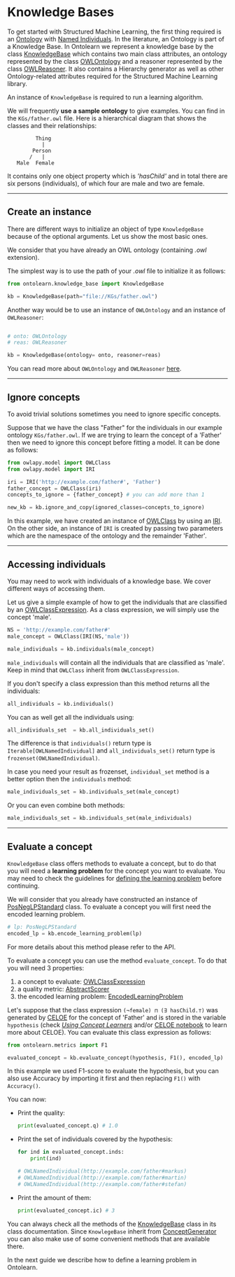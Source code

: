 # Knowledge Bases

To get started with Structured Machine Learning, the first thing
required is an [Ontology](https://www.w3.org/TR/owl2-overview/) with
[Named Individuals](https://www.w3.org/TR/owl-syntax/#Named_Individuals).
In the literature, an Ontology is part of a
Knowledge Base. In Ontolearn we represent a knowledge base 
by the class [KnowledgeBase](ontolearn.knowledge_base.KnowledgeBase) which contains two main class attributes, 
an ontology represented by the class [OWLOntology](owlapy.model.OWLOntology) and a reasoner represented by the class [OWLReasoner](owlapy.model.OWLReasoner).
It also contains a Hierarchy generator as well as other Ontology-related attributes required for the Structured Machine Learning library.

An instance of `KnowledgeBase` is required to run a learning
algorithm.

We will frequently **use a sample ontology** to give examples. You can find in  
the `KGs/father.owl` file. Here is a hierarchical diagram that shows the classes and their
relationships:

             Thing
               |
            Person
           /   |   
       Male  Female

It contains only one object property which is _'hasChild'_ and in total there 
are six persons (individuals), of which four are male and two are female.



----------------------------------------------------------------------------

## Create an instance
There are different ways to initialize an object of type `KnowledgeBase` 
because of the optional arguments. Let us show the most basic ones.

We consider that you have already an OWL ontology (containing *.owl* extension).

The simplest way is to use the path of your _.owl_ file to initialize it as follows:

```python 
from ontolearn.knowledge_base import KnowledgeBase

kb = KnowledgeBase(path="file://KGs/father.owl")
```

Another way would be to use an instance of `OWLOntology` 
and an instance of `OWLReasoner`:
<!--pytest-codeblocks:cont-->
```python

# onto: OWLOntology
# reas: OWLReasoner

kb = KnowledgeBase(ontology= onto, reasoner=reas)
```
You can read more about `OWLOntology` and `OWLReasoner` [here](03_ontologies.md).


----------------------------------------------------------------------------

## Ignore concepts
To avoid trivial solutions sometimes you need to ignore specific concepts.

Suppose that we have the class "Father" for the individuals in 
our example ontology `KGs/father.owl`. If we are trying to learn 
the concept of a 'Father' then we need to ignore this concept
before fitting a model.
It can be done as follows:

<!--pytest-codeblocks:cont-->
```python
from owlapy.model import OWLClass
from owlapy.model import IRI

iri = IRI('http://example.com/father#', 'Father') 
father_concept = OWLClass(iri)
concepts_to_ignore = {father_concept} # you can add more than 1

new_kb = kb.ignore_and_copy(ignored_classes=concepts_to_ignore)
```
In this example, we have created an instance of [OWLClass](owlapy.model.OWLClass) by using an [IRI](owlapy.model.IRI). 
On the other side, an instance of `IRI` is created by passing two parameters which are
the namespace of the ontology and the remainder 'Father'.

----------------------------------------------------------------------------

## Accessing individuals
You may need to work with individuals of a knowledge base. 
We cover different ways of accessing them.

Let us give a  simple example of how to get the individuals that
are classified by an [OWLClassExpression](owlapy.model.OWLClassExpression). As a class expression, we will simply use the 
concept 'male'.

<!--pytest-codeblocks:cont-->
```python
NS = 'http://example.com/father#'
male_concept = OWLClass(IRI(NS,'male'))

male_individuals = kb.individuals(male_concept)
```
`male_individuals` will contain all the individuals that are classified as
'male'.
Keep in mind that `OWLClass` inherit from `OWLClassExpression`. 


If you don't specify a class expression than this method returns all the individuals:
<!--pytest-codeblocks:cont-->
```python
all_individuals = kb.individuals()
```

You can as well get all the individuals using:
<!--pytest-codeblocks:cont-->
```python
all_individuals_set  = kb.all_individuals_set()
```
The difference is that `individuals()` return type is `Iterable[OWLNamedIndividual]` 
and `all_individuals_set()` return type is `frozenset(OWLNamedIndividual)`.

In case you need your result as frozenset, `individual_set` method is a better option
then the `individuals` method:
<!--pytest-codeblocks:cont-->
```python
male_individuals_set = kb.individuals_set(male_concept)
```

Or you can even combine both methods:
<!--pytest-codeblocks:cont-->
```python
male_individuals_set = kb.individuals_set(male_individuals)
```

----------------------------------------------------------------------------

## Evaluate a concept

`KnowledgeBase` class offers methods to evaluate a concept, but to do that
you will need a **learning problem** for the concept you want to evaluate.
You may need to check the guidelines for [defining the learning problem](02_learning_problem.md)
before continuing. 

We will consider that you already have constructed an 
instance of [PosNegLPStandard](ontolearn.learning_problem.PosNegLPStandard) class. To evaluate a concept you will 
first need the encoded learning problem.
<!--pytest-codeblocks:cont-->
```python
# lp: PosNegLPStandard
encoded_lp = kb.encode_learning_problem(lp)
```
For more details about this method please refer to the API.

To evaluate a concept you can use the method `evaluate_concept`. To do that 
you will need 3 properties:

1. a concept to evaluate: [OWLClassExpression](owlapy.model.OWLClassExpression)
2. a quality metric: [AbstractScorer](ontolearn.abstracts.AbstractScorer)
3. the encoded learning problem: [EncodedLearningProblem](ontolearn.learning_problem.EncodedPosNegLPStandard)

Let's suppose that the class expression `(¬female) ⊓ (∃ hasChild.⊤)` 
was generated by [CELOE](https://ontolearn-docs-dice-group.netlify.app/usage/03_algorithm.html#)
for the concept of 'Father' and is stored in the variable `hypothesis` (check [_Using Concept Learners_](05_concept_learners.md) and/or [CELOE notebook](celoe_notebook.ipynb) 
to learn more about CELOE).
You can evaluate this class expression as follows:
<!--pytest-codeblocks:cont-->
```python
from ontolearn.metrics import F1

evaluated_concept = kb.evaluate_concept(hypothesis, F1(), encoded_lp)
```
In this example we used F1-score to evaluate the hypothesis, but you can also 
use Accuracy by importing it first and then replacing `F1()` with `Accuracy()`.

You can now:

- Print the quality:
    <!--pytest-codeblocks:cont-->
    ```python
    print(evaluated_concept.q) # 1.0
    ```

- Print the set of individuals covered by the hypothesis:
    <!--pytest-codeblocks:cont-->
    ```python
    for ind in evaluated_concept.inds:
        print(ind) 
  
    # OWLNamedIndividual(http://example.com/father#markus)
    # OWLNamedIndividual(http://example.com/father#martin)
    # OWLNamedIndividual(http://example.com/father#stefan)
    ```
- Print the amount of them:
    <!--pytest-codeblocks:cont-->
    ```python
    print(evaluated_concept.ic) # 3
    ```

You can always check all the methods of the [KnowledgeBase](ontolearn.knowledge_base.KnowledgeBase) 
class in its class documentation. 
Since `KnowlegeBase` inherit from [ConceptGenerator](ontolearn.concept_generator.ConceptGenerator) 
you can also make use of some convenient methods that are available there.

In the next guide we describe how to define a learning problem in Ontolearn.
